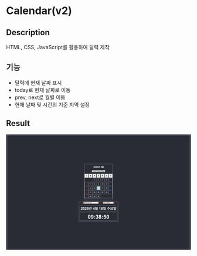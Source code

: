 # Calendar(v2)

## Description
HTML, CSS, JavaScript를 활용하여 달력 제작

## 기능
- 달력에 현재 날짜 표시
- today로 현재 날짜로 이동
- prev, next로 월별 이동
- 현재 날짜 및 시간의 기준 지역 설정

## Result
![Calendar(v2) 결과물](./result/result1.png)